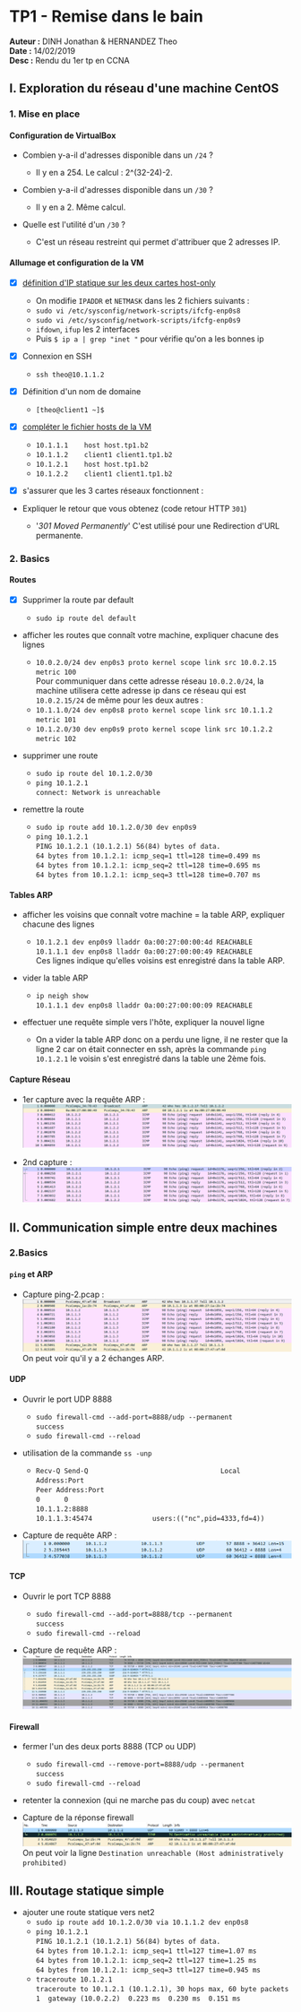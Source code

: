 # TP1 - Remise dans le bain

**Auteur :** DINH Jonathan & HERNANDEZ Theo <br />
**Date :** 14/02/2019 <br />
**Desc :** Rendu du 1er tp en CCNA

## I. Exploration du réseau d'une machine CentOS
### 1. Mise en place
#### Configuration de VirtualBox

- Combien y-a-il d'adresses disponible dans un `/24` ?

	- Il y en a 254. Le calcul : 2^(32-24)-2.
	
- Combien y-a-il d'adresses disponible dans un `/30` ?

	- Il y en a 2. Même calcul.
	
- Quelle est l'utilité d'un `/30` ?

	- C'est un réseau restreint qui permet d'attribuer que 2 adresses IP. 
	
#### Allumage et configuration de la VM

 - [x] [définition d'IP statique sur les deux cartes host-only](https://github.com/It4lik/B2-Reseau-2018/blob/master/cours/procedures.md#d%C3%A9finir-une-ip-statique)
 
	- On modifie `IPADDR` et `NETMASK` dans les 2 fichiers suivants :
	- `sudo vi /etc/sysconfig/network-scripts/ifcfg-enp0s8`
	- `sudo vi /etc/sysconfig/network-scripts/ifcfg-enp0s9`
	- `ifdown`, `ifup` les 2 interfaces
	- Puis `$ ip a | grep "inet "` pour vérifie qu'on a les bonnes ip
	
 - [x] Connexion en SSH
 
	 - `ssh theo@10.1.1.2`
	 
 - [x] Définition d'un nom de domaine
 
	 - `[theo@client1 ~]$`
	 
 - [x] [compléter le fichier hosts de la VM](https://github.com/It4lik/B2-Reseau-2018/blob/master/cours/procedures.md#editer-le-fichier-hosts)
 
	- `10.1.1.1    host host.tp1.b2`
	- `10.1.1.2    client1 client1.tp1.b2`
	- `10.1.2.1    host host.tp1.b2`
	- `10.1.2.2    client1 client1.tp1.b2`
	
 - [x] s'assurer que les 3 cartes réseaux fonctionnent :
 
- Expliquer le retour que vous obtenez (code retour HTTP `301`)

	- '_301 Moved Permanently_' C'est utilisé pour une Redirection d'URL permanente.
	
### 2. Basics
#### Routes

 - [x]  Supprimer la route par default
 
	 - `sudo ip route del default`
	 
- afficher les routes que connaît votre machine, expliquer chacune des lignes 

	- `10.0.2.0/24 dev enp0s3 proto kernel scope link src 10.0.2.15 metric 100`<br />
	Pour communiquer dans cette adresse réseau `10.0.2.0/24`, la machine utilisera cette adresse ip dans ce réseau qui est `10.0.2.15/24` de même pour les deux autres :
	- `10.1.1.0/24 dev enp0s8 proto kernel scope link src 10.1.1.2 metric 101`
	- `10.1.2.0/30 dev enp0s9 proto kernel scope link src 10.1.2.2 metric 102`
	
-  supprimer une route

	-  `sudo ip route del 10.1.2.0/30`
	- `ping 10.1.2.1`<br />
	`connect: Network is unreachable`
	
- remettre la route 

	- `sudo ip route add 10.1.2.0/30 dev enp0s9`
	- `ping 10.1.2.1`<br />
	`PING 10.1.2.1 (10.1.2.1) 56(84) bytes of data.`<br />
	`64 bytes from 10.1.2.1: icmp_seq=1 ttl=128 time=0.499 ms`<br />
	`64 bytes from 10.1.2.1: icmp_seq=2 ttl=128 time=0.695 ms`<br />
	`64 bytes from 10.1.2.1: icmp_seq=3 ttl=128 time=0.707 ms`
	
#### Tables ARP

- afficher les voisins que connaît votre machine = la table ARP, expliquer chacune des lignes

	- `10.1.2.1 dev enp0s9 lladdr 0a:00:27:00:00:4d REACHABLE`<br />
    	`10.1.1.1 dev enp0s8 lladdr 0a:00:27:00:00:49 REACHABLE` <br />
    	Ces lignes indique qu'elles voisins est enregistré dans la table ARP.
	
- vider la table ARP

	- `ip neigh show`<br />
	`10.1.1.1 dev enp0s8 lladdr 0a:00:27:00:00:09 REACHABLE`

- effectuer une requête simple vers l'hôte, expliquer la nouvel ligne

	- On a vider la table ARP donc on a perdu une ligne, il ne rester que la ligne 2 car on était connecter en ssh, après la commande `ping 10.1.2.1` le voisin s'est enregistré dans la table une 2ème fois.
	
#### Capture Réseau

- 1er capture avec la requête ARP :
![Screenshot_1](https://github.com/KyoshinSan/B2-CCNA/blob/master/tp/1/Screenshot_1.png?raw=true)

- 2nd capture :
![Screenshot_2](https://github.com/KyoshinSan/B2-CCNA/blob/master/tp/1/Screenshot_2.png?raw=true)

## II. Communication simple entre deux machines

### 2.Basics

#### `ping` et ARP

- Capture ping-2.pcap :
![Screenshot_3](https://github.com/KyoshinSan/B2-CCNA/blob/master/tp/1/Screenshot_3.png?raw=true)
On peut voir qu'il y a 2 échanges ARP.

#### UDP

- Ouvrir le port UDP 8888
	- `sudo firewall-cmd --add-port=8888/udp --permanent`<br />
	`success`
	- `sudo firewall-cmd --reload`

- utilisation de la commande `ss -unp`
	- `Recv-Q Send-Q                                 Local Address:Port                                                Peer Address:Port`<br />
	`0      0                                           10.1.1.2:8888                                                    10.1.1.3:45474               users:(("nc",pid=4333,fd=4))`

- Capture de requête ARP :
![Screenshot_4](https://github.com/KyoshinSan/B2-CCNA/blob/master/tp/1/Screenshot_4.png?raw=true)

#### TCP

- Ouvrir le port TCP 8888
	- `sudo firewall-cmd --add-port=8888/tcp --permanent`<br />
	`success`
	- `sudo firewall-cmd --reload`

- Capture de requête ARP :
![Screenshot_5](https://github.com/KyoshinSan/B2-CCNA/blob/master/tp/1/Screenshot_5.png?raw=true)

#### Firewall

- fermer l'un des deux ports 8888 (TCP ou UDP)
	- `sudo firewall-cmd --remove-port=8888/udp --permanent`<br />
	`success`
	- `sudo firewall-cmd --reload`

- retenter la connexion (qui ne marche pas du coup) avec `netcat`

- Capture de la réponse firewall
![Screenshot_6](https://github.com/KyoshinSan/B2-CCNA/blob/master/tp/1/Screenshot_6.png?raw=true)
On peut voir la ligne `Destination unreachable (Host administratively prohibited)`

## III. Routage statique simple

- ajouter une route statique vers net2
	- `sudo ip route add 10.1.2.0/30 via 10.1.1.2 dev enp0s8`
	- `ping 10.1.2.1`<br />
	`PING 10.1.2.1 (10.1.2.1) 56(84) bytes of data.`<br />
	`64 bytes from 10.1.2.1: icmp_seq=1 ttl=127 time=1.07 ms`<br />
	`64 bytes from 10.1.2.1: icmp_seq=2 ttl=127 time=1.25 ms`<br />
	`64 bytes from 10.1.2.1: icmp_seq=3 ttl=127 time=0.945 ms`
	- `traceroute 10.1.2.1`<br />
	`traceroute to 10.1.2.1 (10.1.2.1), 30 hops max, 60 byte packets`<br />
	`1  gateway (10.0.2.2)  0.223 ms  0.230 ms  0.151 ms`
